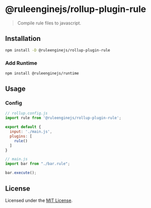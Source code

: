 # @ruleenginejs/rollup-plugin-rule

> Compile rule files to javascript.

## Installation

```bash
npm install -D @ruleenginejs/rollup-plugin-rule
```

### Add Runtime

```bash
npm install @ruleenginejs/runtime
```

## Usage

### Config

```js
// rollup.config.js
import rule from '@ruleenginejs/rollup-plugin-rule';

export default {
  input: './main.js',
  plugins: [
    rule()
  ]
}
```

```js
// main.js
import bar from "./bar.rule";

bar.execute();
```

## License

Licensed under the [MIT License](./LICENSE).
